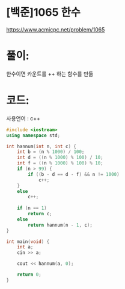 # [백준]1065 한수


https://www.acmicpc.net/problem/1065

# 풀이:

한수이면 카운트를 ++ 하는 함수를 만듦

# 코드:

사용언어 : c++

```c++
#include <iostream>
using namespace std;

int hannum(int n, int c) {
	int b = (n % 1000) / 100;
	int d = ((n % 1000) % 100) / 10;
	int f = ((n % 1000) % 100) % 10;
	if (n > 99) {
		if ((b - d == d - f) && n != 1000)
			c++;
	}
	else
		c++;
	
	if (n == 1)
		return c;
	else
		return hannum(n - 1, c);
}

int main(void) {
	int a;
	cin >> a;

	cout << hannum(a, 0);

	return 0;
}
```



